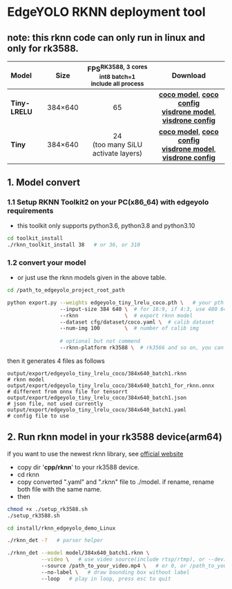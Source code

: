 # EdgeYOLO RKNN deployment tool

## note: this rknn code can only run in linux and only for rk3588.

| Model |   Size    | FPS<sup>RK3588, 3 cores<br/>int8 batch=1 <br/>include all process |                                                                                                     Download                                                                                                      |
|:------|:---------:|:-----------------------------------------------------------------:|:-----------------------------------------------------------------------------------------------------------------------------------------------------------------------------------------------------------------:|
|**Tiny-LRELU**|  384×640  |                                65                                 | [**coco model**](https://github.com/LSH9832/edgeyolo/releases/download/v1.0.2/edgeyolo_tiny_lrelu_coco.rknn), [**coco config**](https://github.com/LSH9832/edgeyolo/releases/download/v1.0.2/edgeyolo_tiny_lrelu_coco.yaml) </br> [**visdrone model**](https://github.com/LSH9832/edgeyolo/releases/download/v1.0.2/edgeyolo_tiny_lrelu_visdrone.rknn), [**visdrone config**](https://github.com/LSH9832/edgeyolo/releases/download/v1.0.2/edgeyolo_tiny_lrelu_visdrone.yaml) |
|**Tiny**      |  384×640  |              24 </br>(too many SiLU activate layers)              |       [**coco model**](https://github.com/LSH9832/edgeyolo/releases/download/v1.0.2/edgeyolo_tiny_coco.rknn), [**coco config**](https://github.com/LSH9832/edgeyolo/releases/download/v1.0.2/edgeyolo_tiny_coco.yaml) </br> [**visdrone model**](https://github.com/LSH9832/edgeyolo/releases/download/v1.0.2/edgeyolo_tiny_visdrone.rknn), [**visdrone config**](https://github.com/LSH9832/edgeyolo/releases/download/v1.0.2/edgeyolo_tiny_visdrone.yaml)      |

## 1. Model convert
### 1.1 Setup RKNN Toolkit2 on your PC(x86_64) with edgeyolo requirements

- this toolkit only supports python3.6, python3.8 and python3.10 

```bash
cd toolkit_install
./rknn_toolkit_install 38   # or 36, or 310
```

### 1.2 convert your model

- or just use the rknn models given in the above table.

```bash
cd /path_to_edgeyolo_project_root_path

python export.py --weights edgeyolo_tiny_lrelu_coco.pth \   # your pth weights
                 --input-size 384 640 \  # for 16:9, if 4:3, use 480 640
                 --rknn               \  # export rknn model
                 --dataset cfg/dataset/coco.yaml \  # calib dataset
                 --num-img 100        \  # number of calib img
                 
                 # optional but not commend
                 --rknn-platform rk3588 \  # rk3566 and so on, you can convert model, but our code only support rk3588(and rk3588s)
```

then it generates 4 files as follows
```
output/export/edgeyolo_tiny_lrelu_coco/384x640_batch1.rknn             # rknn model
output/export/edgeyolo_tiny_lrelu_coco/384x640_batch1_for_rknn.onnx    # different from onnx file for tensorrt
output/export/edgeyolo_tiny_lrelu_coco/384x640_batch1.json             # json file, not used currently
output/export/edgeyolo_tiny_lrelu_coco/384x640_batch1.yaml             # config file to use
```

## 2. Run rknn model in your rk3588 device(arm64)

if you want to use the newest rknn library, see [official website](https://github.com/airockchip/rknn-toolkit2)

- copy dir '**cpp/rknn**' to your rk3588 device.
- cd rknn
- copy converted ".yaml" and ".rknn" file to ./model. if rename, rename both file with the same name.
- then
```bash
chmod +x ./setup_rk3588.sh
./setup_rk3588.sh

cd install/rknn_edgeyolo_demo_Linux

./rknn_det -?   # parser helper

./rknn_det --model model/384x640_batch1.rknn \
           --video \   # use video source(include rtsp/rtmp), or --device for camera id, or --picture for single image.
           --source /path_to_your_video.mp4 \   # or 0, or /path_to_your_image.jpg
           --no-label \   # draw bounding box without label
           --loop   # play in loop, press esc to quit
```
